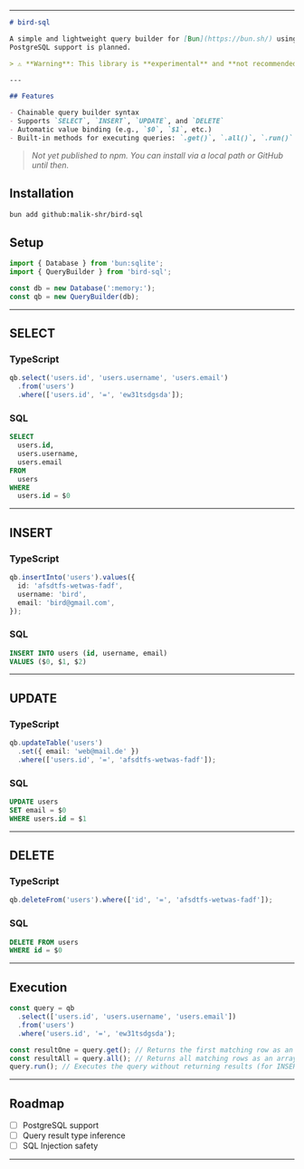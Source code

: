
---

````markdown
# bird-sql

A simple and lightweight query builder for [Bun](https://bun.sh/) using native SQLite bindings.  
PostgreSQL support is planned.

> ⚠️ **Warning**: This library is **experimental** and **not recommended for production use**.

---

## Features

- Chainable query builder syntax
- Supports `SELECT`, `INSERT`, `UPDATE`, and `DELETE`
- Automatic value binding (e.g., `$0`, `$1`, etc.)
- Built-in methods for executing queries: `.get()`, `.all()`, `.run()`

````

> _Not yet published to npm. You can install via a local path or GitHub until then._

## Installation

```bash
bun add github:malik-shr/bird-sql
```

## Setup

```ts
import { Database } from 'bun:sqlite';
import { QueryBuilder } from 'bird-sql';

const db = new Database(':memory:');
const qb = new QueryBuilder(db);
```

---

## SELECT

### TypeScript

```ts
qb.select('users.id', 'users.username', 'users.email')
  .from('users')
  .where(['users.id', '=', 'ew31tsdgsda']);
```

### SQL

```sql
SELECT
  users.id,
  users.username,
  users.email
FROM
  users
WHERE
  users.id = $0
```

---

## INSERT

### TypeScript

```ts
qb.insertInto('users').values({
  id: 'afsdtfs-wetwas-fadf',
  username: 'bird',
  email: 'bird@gmail.com',
});
```

### SQL

```sql
INSERT INTO users (id, username, email)
VALUES ($0, $1, $2)
```

---

## UPDATE

### TypeScript

```ts
qb.updateTable('users')
  .set({ email: 'web@mail.de' })
  .where(['users.id', '=', 'afsdtfs-wetwas-fadf']);
```

### SQL

```sql
UPDATE users
SET email = $0
WHERE users.id = $1
```

---

## DELETE

### TypeScript

```ts
qb.deleteFrom('users').where(['id', '=', 'afsdtfs-wetwas-fadf']);
```

### SQL

```sql
DELETE FROM users
WHERE id = $0
```

---

## Execution

```ts
const query = qb
  .select(['users.id', 'users.username', 'users.email'])
  .from('users')
  .where('users.id', '=', 'ew31tsdgsda');

const resultOne = query.get(); // Returns the first matching row as an object
const resultAll = query.all(); // Returns all matching rows as an array
query.run(); // Executes the query without returning results (for INSERT/UPDATE/DELETE)
```

---

## Roadmap

- [ ] PostgreSQL support
- [ ] Query result type inference
- [ ] SQL Injection safety

---
````
